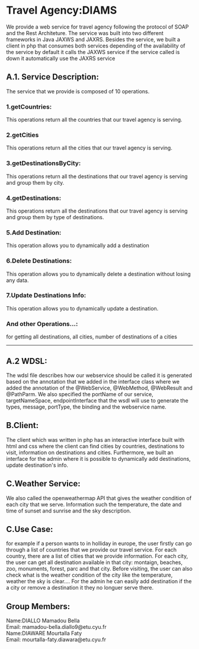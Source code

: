<h1>Travel Agency:DIAMS</h1>
We provide a web service for travel agency following the protocol of SOAP and the Rest Architeture. The service was built into two different frameworks in Java JAXWS and JAXRS. Besides the service, we built a client in php that consumes both services depending of the availability of the service by default it calls the JAXWS service if the service called is down it automatically use the JAXRS service
<h2>A.1. Service Description:</h2>
   The service that we provide is composed of 10 operations. 
    <h3>1.getCountries:</h3>   
      This operations return all the countries that our travel agency is serving.
    <h3>2.getCities</h3>   
       This operations return all the cities that our travel agency is serving.
    <h3>3.getDestinationsByCity:</h3>  
       This operations return all the destinations that our travel agency is serving and group them by city.
   <h3>4.getDestinations:</h3>
        This operations return all the destinations that our travel agency is serving and group them by type of destinations.
    <h3>5.Add Destination:</h3> 
   This operation allows you to dynamically add a destination
    <h3>6.Delete Destinations:</h3>  
       This operation allows you to dynamically delete a destination without losing any data.
    <h3>7.Update Destinations Info:</h3>  
       This operation allows you to dynamically update a destination.
    <h3>And other Operations...:</h3> 
        for getting all destinations, all cities, number of destinations of a cities
    <hr>
<h2>A.2 WDSL:</h2>
 The wdsl file describes how our webservice should be called it is generated based on the annotation that we added in the interface class where we added the annotation of the @WebService, @WebMethod, @WebResult and @PathParm. We also specified the portName of our service, targetNameSpace, endpointInterface that the wsdl will use to generate the types, message, portType, the binding and the webservice name.
<h2>B.Client:</h2>
The client which was written in php has an interactive interface built with html and css where the client can find cities by countries, destinations to visit, information on destinations and cities.
Furthermore, we built an interface for the admin where it is possible to dynamically add destinations, update destination's info.
<h2>C.Weather Service:</h2>
We also called the openweathermap API that gives the weather condition of each city that we serve. Information such the temperature, the date and time of sunset and sunrise and the sky description.
<h2>C.Use Case:</h2>
for example if a person wants to in holliday in europe, the user firstly can go through a list of countries that we provide our travel service. For each country, there are a list of cities that we provide information. For each city, the user can get all destination available in that city: montaign, beaches, zoo, monuments, forest, parc and that city. Before visiting, the user can also check what is the weather condition of the city like the temperature, weather the sky is clear....
For the admin he can easily add destination if the a city or remove a destination it they no longuer serve there.
<h2>Group Members: </h2> 
  Name:DIALLO Mamadou Bella  </br>
  Email: mamadou-bella.diallo9@etu.cyu.fr  </br>
  Name:DIAWARE Mourtalla Faty  </br>
  Email: mourtalla-faty.diawara@etu.cyu.fr 